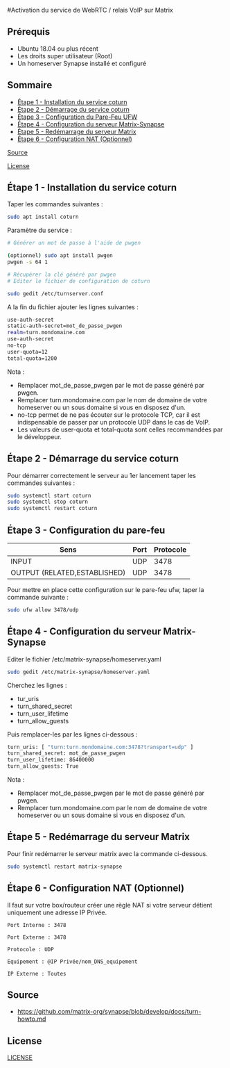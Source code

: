 #Activation du service de WebRTC / relais VoIP sur Matrix

## Prérequis
- Ubuntu 18.04 ou plus récent
- Les droits super utilisateur (Root)
- Un homeserver Synapse installé et configuré

## Sommaire

- [Étape 1 - Installation du service coturn](#etape1)
- [Étape 2 - Démarrage du service coturn](#etape2)
- [Étape 3 - Configuration du Pare-Feu UFW](#etape3)
- [Étape 4 - Configuration du serveur Matrix-Synapse](#etape4)
- [Étape 5 - Redémarrage du serveur Matrix](#etape5)
- [Étape 6 - Configuration NAT (Optionnel)](#etape6)

[Source](#source)

[License](#license)




## Étape 1 - Installation du service coturn <a class="anchor" id="etape1"></a>

Taper les commandes suivantes :

```bash
sudo apt install coturn
```

Paramètre du service :

```bash
# Générer un mot de passe à l'aide de pwgen

(optionnel) sudo apt install pwgen
pwgen -s 64 1

# Récupérer la clé généré par pwgen
# Editer le fichier de configuration de coturn

sudo gedit /etc/turnserver.conf
```
A la fin du fichier ajouter les lignes suivantes :

```bash
use-auth-secret
static-auth-secret=mot_de_passe_pwgen
realm=turn.mondomaine.com
use-auth-secret
no-tcp
user-quota=12
total-quota=1200
```

Nota :
- Remplacer mot_de_passe_pwgen par le mot de passe généré par pwgen.
- Remplacer turn.mondomaine.com par le nom de domaine de votre homeserver ou un sous domaine si vous en disposez d'un.
- no-tcp permet de ne pas écouter sur le protocole TCP, car il est indispensable de passer par un protocole UDP dans le cas de VoIP.
- Les valeurs de user-quota et total-quota sont celles recommandées par le développeur.

## Étape 2 - Démarrage du service coturn <a class="anchor" id="etape2"></a>

Pour démarrer correctement le serveur au 1er lancement taper les commandes suivantes :

```bash
sudo systemctl start coturn
sudo systemctl stop coturn
sudo systemctl restart coturn
```

## Étape 3 - Configuration du pare-feu <a class="anchor" id="etape3"></a>

| Sens                         | Port | Protocole |
|------------------------------|------|----------|
| INPUT                        | UDP  | 3478     |
| OUTPUT (RELATED,ESTABLISHED) | UDP  | 3478     |

Pour mettre en place cette configuration sur le pare-feu ufw, taper la commande suivante :

```bash
sudo ufw allow 3478/udp
```

## Étape 4 - Configuration du serveur Matrix-Synapse <a class="anchor" id="etape4"></a>

Editer le fichier /etc/matrix-synapse/homeserver.yaml

```bash
sudo gedit /etc/matrix-synapse/homeserver.yaml
```

Cherchez les lignes :
- tur_uris
- turn_shared_secret
- turn_user_lifetime
- turn_allow_guests

Puis remplacer-les par les lignes ci-dessous :

```bash
turn_uris: [ "turn:turn.mondomaine.com:3478?transport=udp" ]
turn_shared_secret: mot_de_passe_pwgen 
turn_user_lifetime: 86400000
turn_allow_guests: True
```

Nota :
- Remplacer mot_de_passe_pwgen par le mot de passe généré par pwgen.
- Remplacer turn.mondomaine.com par le nom de domaine de votre homeserver ou un sous domaine si vous en disposez d'un.

## Étape 5 - Redémarrage du serveur Matrix <a class="anchor" id="etape5"></a>

Pour finir redémarrer le serveur matrix avec la commande ci-dessous.

```bash
sudo systemctl restart matrix-synapse
```

## Étape 6 - Configuration NAT (Optionnel) <a class="anchor" id="etape6"></a>

Il faut sur votre box/routeur créer une règle NAT si votre serveur détient uniquement une adresse IP Privée.

``Port Interne : 3478``

``Port Externe : 3478``

``Protocole : UDP``

``Equipement : @IP Privée/nom_DNS_equipement``

``IP Externe : Toutes``

## Source <a class="anchor" id="source"></a>

- https://github.com/matrix-org/synapse/blob/develop/docs/turn-howto.md

## License <a class="anchor" id="license"></a>

[LICENSE](LICENSE_NGINX)